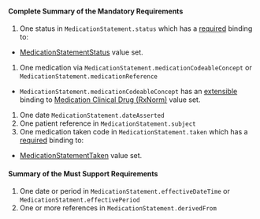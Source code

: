 #### Complete Summary of the Mandatory Requirements


1.  One status in `MedicationStatement.status` which has a [required](http://build.fhir.org/terminologies.html#required) binding to:
-   [MedicationStatementStatus] value set.
1.  One medication via `MedicationStatement.medicationCodeableConcept` or `MedicationStatement.medicationReference`   
-  `MedicationStatement.medicationCodeableConcept` has an [extensible](http://build.fhir.org/terminologies.html#extensible) binding to [Medication Clinical Drug (RxNorm)] value set.
1.  One date `MedicationStatement.dateAsserted`
1.  One patient reference in `MedicationStatement.subject`
1.  One medication taken code in `MedicationStatement.taken` which has a [required](http://build.fhir.org/terminologies.html#required) binding to:
-   [MedicationStatementTaken] value set.

#### Summary of the Must Support Requirements

1.  One date or period in `MedicationStatement.effectiveDateTime` or `MedicationStatment.effectivePeriod`
1.  One or more references in `MedicationStatement.derivedFrom`

  [Medication Clinical Drug (RxNorm)]: ValueSet-us-core-medication-codes.html
  [MedicationStatusStatus]: http://build.fhir.org/valueset-medication-request-status.html

[MedicationStatementStatus]: http://build.fhir.orgvalueset-medication-statement-status.html
[MedicationStatementTaken]: http://build.fhir.orgvalueset-medication-statement-taken.html
